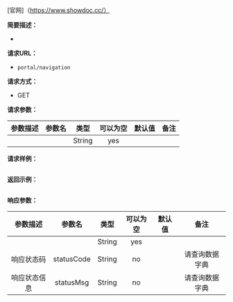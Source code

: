 [官网]（https://www.showdoc.cc/）

**简要描述：**

* 

**请求URL：**
* `portal/navigation`

**请求方式：**
* GET

**请求参数：**


| 参数描述 | 参数名 |  类型  | 可以为空 | 默认值 | 备注 |
| :------: | :----: | :----: | :------: | :----: | :--: |
||| String |yes|||
**请求样例：**
```

```

**返回示例：**
```

```


**响应参数：**

| 参数描述 | 参数名 |  类型  | 可以为空 | 默认值 | 备注 |
| :------: | :----: | :----: | :------: | :----: | :--: |
||| String |yes|||
|响应状态码|statusCode| String |no||请查询数据字典|
|响应状态信息|statusMsg| String |no||请查询数据字典|